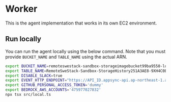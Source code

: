 # Worker

This is the agent implementation that works in its own EC2 environment.

## Run locally

You can run the agent locally using the below command. Note that you must provide `BUCKET_NAME` and `TABLE_NAME` using the actual ARN. 

```sh
export BUCKET_NAME=remoteswestack-sandbox-storageimagebucket99ba9550-lqsrca5cnznn
export TABLE_NAME=RemoteSweStack-Sandbox-StorageHistory251A3AE8-9XH4C0BO957Q
export DISABLE_SLACK=true
export EVENT_HTTP_ENDPOINT="https://API_ID.appsync-api.ap-northeast-1.amazonaws.com"
export GITHUB_PERSONAL_ACCESS_TOKEN='dummy'
export BEDROCK_AWS_ACCOUNTS='475977027832'
npx tsx src/local.ts
```
